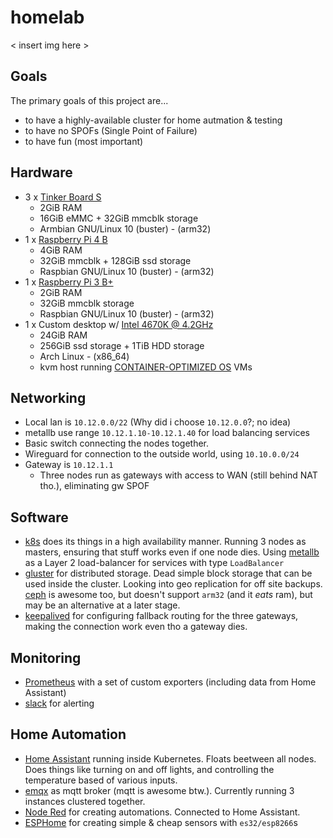 # homelab

< insert img here >

## Goals

The primary goals of this project are...

- to have a highly-available cluster for home autmation & testing
- to have no SPOFs (Single Point of Failure)
- to have fun (most important)

## Hardware

- 3 x [Tinker Board S](https://www.asus.com/no/Single-Board-Computer/Tinker-Board-S/)
  - 2GiB RAM
  - 16GiB eMMC + 32GiB mmcblk storage
  - Armbian GNU/Linux 10 (buster) - (arm32)
- 1 x [Raspberry Pi 4 B](https://www.raspberrypi.org/products/raspberry-pi-4-model-b/)
  - 4GiB RAM
  - 32GiB mmcblk + 128GiB ssd storage
  - Raspbian GNU/Linux 10 (buster) - (arm32)
- 1 x [Raspberry Pi 3 B+](https://www.raspberrypi.org/products/raspberry-pi-3-model-b-plus/)
  - 2GiB RAM
  - 32GiB mmcblk storage
  - Raspbian GNU/Linux 10 (buster) - (arm32)
- 1 x Custom desktop w/ [Intel 4670K @ 4.2GHz](https://ark.intel.com/content/www/us/en/ark/products/75048/intel-core-i5-4670k-processor-6m-cache-up-to-3-80-ghz.html)
  - 24GiB RAM
  - 256GiB ssd storage + 1TiB HDD storage
  - Arch Linux - (x86_64)
  - kvm host running [CONTAINER-OPTIMIZED OS](https://cloud.google.com/container-optimized-os/) VMs

## Networking

- Local lan is `10.12.0.0/22` (Why did i choose `10.12.0.0`?; no idea)
- metallb use range `10.12.1.10-10.12.1.40` for load balancing services
- Basic switch connecting the nodes together.
- Wireguard for connection to the outside world, using `10.10.0.0/24`
- Gateway is `10.12.1.1`
  - Three nodes run as gateways with access to WAN (still behind NAT tho.), eliminating gw SPOF

## Software

- [k8s](https://k8s.io) does its things in a high availability manner. Running 3 nodes as masters, ensuring that stuff works even if one node dies. Using [metallb](https://metallb.universe.tf/) as a Layer 2 load-balancer for services with type `LoadBalancer`
- [gluster](https://www.gluster.org/) for distributed storage. Dead simple block storage that can be used inside the cluster. Looking into geo replication for off site backups. [ceph](https://ceph.io/) is awesome too, but doesn't support `arm32` (and it _eats_ ram), but may be an alternative at a later stage.
- [keepalived](https://www.keepalived.org/) for configuring fallback routing for the three gateways, making the connection work even tho a gateway dies.

## Monitoring

- [Prometheus](https://prometheus.io/) with a set of custom exporters (including data from Home Assistant)
- [slack](https://slack.com) for alerting

## Home Automation

- [Home Assistant](https://www.home-assistant.io/) running inside Kubernetes. Floats beetween all nodes. Does things like turning on and off lights, and controlling the temperature based of various inputs.
- [emqx](https://github.com/emqx/emqx) as mqtt broker (mqtt is awesome btw.). Currently running 3 instances clustered together.
- [Node Red](https://nodered.org/) for creating automations. Connected to Home Assistant.
- [ESPHome](https://esphome.io) for creating simple & cheap sensors with `es32/esp8266`s
